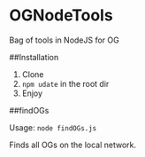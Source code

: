 # OGNodeTools
Bag of tools in NodeJS for OG

##Installation

1) Clone
2) `npm udate` in the root dir
3) Enjoy

##findOGs

Usage:  `node findOGs.js`

Finds all OGs on the local network.
